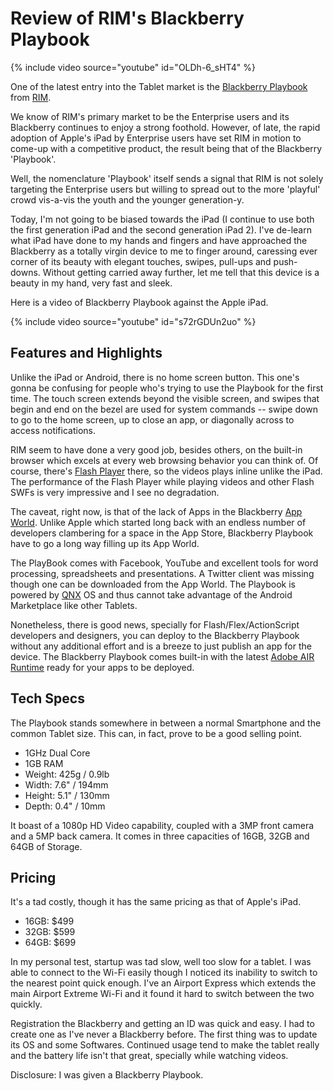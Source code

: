 # Review of RIM's Blackberry Playbook

{% include video source="youtube" id="OLDh-6_sHT4" %}

One of the latest entry into the Tablet market is the <a href="http://us.blackberry.com/playbook-tablet/">Blackberry Playbook</a> from <a href="http://www.rim.com/">RIM</a>.

We know of RIM's primary market to be the Enterprise users and its Blackberry continues to enjoy a strong foothold. However, of late, the rapid adoption of Apple's iPad by Enterprise users have set RIM in motion to come-up with a competitive product, the result being that of the Blackberry 'Playbook'.

Well, the nomenclature 'Playbook' itself sends a signal that RIM is not solely targeting the Enterprise users but willing to spread out to the more 'playful' crowd vis-a-vis the youth and the younger generation-y.

Today, I'm not going to be biased towards the iPad (I continue to use both the first generation iPad and the second generation iPad 2). I've de-learn what iPad have done to my hands and fingers and have approached the Blackberry as a totally virgin device to me to finger around, caressing ever corner of its beauty with elegant touches, swipes, pull-ups and push-downs. Without getting carried away further, let me tell that this device is a beauty in my hand, very fast and sleek.

Here is a video of Blackberry Playbook against the Apple iPad.

{% include video source="youtube" id="s72rGDUn2uo" %}

## Features and Highlights

Unlike the iPad or Android, there is no home screen button. This one's gonna be confusing for people who's trying to use the Playbook for the first time. The touch screen extends beyond the visible screen, and swipes that begin and end on the bezel are used for system commands -- swipe down to go to the home screen, up to close an app, or diagonally across to access notifications.

RIM seem to have done a very good job, besides others, on the built-in browser which excels at every web browsing behavior you can think of. Of course, there's <a href="http://www.adobe.com/products/flashplayer/">Flash Player</a> there, so the videos plays inline unlike the iPad. The performance of the Flash Player while playing videos and other Flash SWFs is very impressive and I see no degradation.

The caveat, right now, is that of the lack of Apps in the Blackberry <a href="http://us.blackberry.com/apps-software/appworld/">App World</a>. Unlike Apple which started long back with an endless number of developers clambering for a space in the App Store, Blackberry Playbook have to go a long way filling up its App World.

The PlayBook comes with Facebook, YouTube and excellent tools for word processing, spreadsheets and presentations. A Twitter client was missing though one can be downloaded from the App World. The Playbook is powered by <a href="http://www.qnx.com/products/neutrino-rtos/">QNX</a> OS and thus cannot take advantage of the Android Marketplace like other Tablets.

Nonetheless, there is good news, specially for Flash/Flex/ActionScript developers and designers, you can deploy to the Blackberry Playbook without any additional effort and is a breeze to just publish an app for the device. The Blackberry Playbook comes built-in with the latest <a href="http://www.adobe.com/products/air/">Adobe AIR Runtime</a> ready for your apps to be deployed.

## Tech Specs

The Playbook stands somewhere in between a normal Smartphone and the common Tablet size. This can, in fact, prove to be a good selling point.

- 1GHz Dual Core
- 1GB RAM
- Weight: 425g / 0.9lb
- Width: 7.6" / 194mm
- Height: 5.1" / 130mm
- Depth: 0.4" / 10mm

It boast of a 1080p HD Video capability, coupled with a 3MP front camera and a 5MP back camera. It comes in three capacities of 16GB, 32GB and 64GB of Storage.

## Pricing

It's a tad costly, though it has the same pricing as that of Apple's iPad.

- 16GB: $499
- 32GB: $599
- 64GB: $699

In my personal test, startup was tad slow, well too slow for a tablet. I was able to connect to the Wi-Fi easily though I noticed its inability to switch to the nearest point quick enough. I've an Airport Express which extends the main Airport Extreme Wi-Fi and it found it hard to switch between the two quickly.

Registration the Blackberry and getting an ID was quick and easy. I had to create one as I've never a Blackberry before. The first thing was to update its OS and some Softwares. Continued usage tend to make the tablet really and the battery life isn't that great, specially while watching videos.

Disclosure: I was given a Blackberry Playbook.
